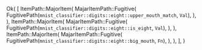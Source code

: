 Ok(
    [
        ItemPath::MajorItem(
            MajarItemPath::Fugitive(
                FugitivePath(`mnist_classifier::digits::eight::upper_mouth_match`, `Val`),
            ),
        ),
        ItemPath::MajorItem(
            MajarItemPath::Fugitive(
                FugitivePath(`mnist_classifier::digits::eight::is_eight`, `Val`),
            ),
        ),
        ItemPath::MajorItem(
            MajarItemPath::Fugitive(
                FugitivePath(`mnist_classifier::digits::eight::big_mouth`, `Fn`),
            ),
        ),
    ],
)
